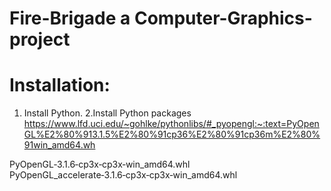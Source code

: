 # Fire-Brigade a Computer-Graphics-project

# Installation:

1. Install Python.
2.Install Python packages 
https://www.lfd.uci.edu/~gohlke/pythonlibs/#_pyopengl:~:text=PyOpenGL%E2%80%913.1.5%E2%80%91cp36%E2%80%91cp36m%E2%80%91win_amd64.wh

PyOpenGL‑3.1.6‑cp3x‑cp3x‑win_amd64.whl
PyOpenGL_accelerate‑3.1.6‑cp3x‑cp3x‑win_amd64.whl


